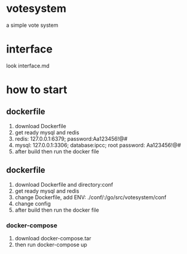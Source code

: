 # votesystem
a simple vote system

# interface
look interface.md

# how to start
## dockerfile
1. download Dockerfile
2. get ready mysql and redis
3. redis: 127.0.0.1:6379; password:Aa123456!@#
4. mysql: 127.0.0.1:3306; database:ipcc; root password:  Aa123456!@#
5. after build then run the docker file

## dockerfile
1. download Dockerfile and directory:conf
2. get ready mysql and redis
3. change Dockerfile, add ENV: ./conf/:/go/src/votesystem/conf
4. change config
5. after build then run the docker file

### docker-compose
1. download docker-compose.tar
2. then run docker-compose up


